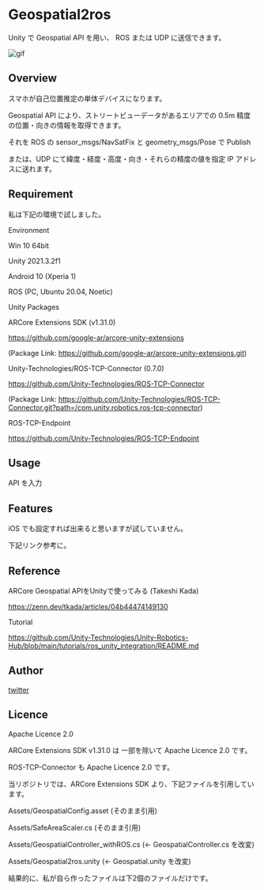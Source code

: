 # Geospatial2ros

Unity で Geospatial API を用い、 ROS または UDP に送信できます。

![gif](https://github.com/devemin/Geospatial2ros/blob/main/images/top.gif)

## Overview

スマホが自己位置推定の単体デバイスになります。

Geospatial API により、ストリートビューデータがあるエリアでの 0.5m 精度の位置・向きの情報を取得できます。

それを ROS の sensor_msgs/NavSatFix と geometry_msgs/Pose で Publish

または、UDP にて緯度・経度・高度・向き・それらの精度の値を指定 IP アドレスに送れます。

## Requirement

私は下記の環境で試しました。

Environment

Win 10 64bit

Unity 2021.3.2f1

Android 10 (Xperia 1)

ROS (PC, Ubuntu 20.04, Noetic)

Unity Packages

ARCore Extensions SDK (v1.31.0)

https://github.com/google-ar/arcore-unity-extensions

(Package Link: https://github.com/google-ar/arcore-unity-extensions.git)

Unity-Technologies/ROS-TCP-Connector (0.7.0)

https://github.com/Unity-Technologies/ROS-TCP-Connector

(Package Link: https://github.com/Unity-Technologies/ROS-TCP-Connector.git?path=/com.unity.robotics.ros-tcp-connector)


ROS-TCP-Endpoint

https://github.com/Unity-Technologies/ROS-TCP-Endpoint


## Usage

API を入力

## Features

iOS でも設定すれば出来ると思いますが試していません。

下記リンク参考に。

## Reference

ARCore Geospatial APIをUnityで使ってみる (Takeshi Kada)

https://zenn.dev/tkada/articles/04b44474149130

Tutorial

https://github.com/Unity-Technologies/Unity-Robotics-Hub/blob/main/tutorials/ros_unity_integration/README.md


## Author

[twitter](https://twitter.com/devemin)

## Licence

Apache Licence 2.0

ARCore Extensions SDK v1.31.0 は 一部を除いて Apache Licence 2.0 です。

ROS-TCP-Connector も Apache Licence 2.0 です。

当リポジトリでは、ARCore Extensions SDK より、下記ファイルを引用しています。

Assets/GeospatialConfig.asset (そのまま引用)

Assets/SafeAreaScaler.cs (そのまま引用)

Assets/GeospatialController_withROS.cs (<- GeospatialController.cs を改変)

Assets/Geospatial2ros.unity (<- Geospatial.unity を改変)

結果的に、私が自ら作ったファイルは下2個のファイルだけです。
